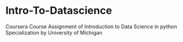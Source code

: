 # Intro-To-Datascience
Coursera Course Assignment of Introduction to Data Science in python Specialization by University of Michigan
